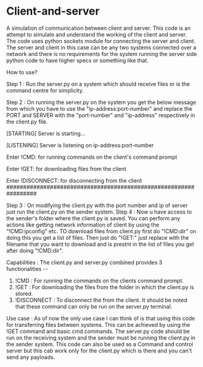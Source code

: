 # Client-and-server
A simulation of communication between client and server.
This code is an attempt to simulate and understand the working of the client and server. The code uses python sockets module for connecting the server and client. The server and client in this case can be any two systems connected over a network and there is no requirements for the system running the server side python code to have higher specs or something like that.

How to use?

Step 1 : Run the server.py on a system which should receive files or is the command centre for simplicity.

Step 2 : On running the server.py on the system you get the below message from which you have to use the "ip-address:port-number" and replace the PORT and SERVER with the "port-number" and "ip-address" respectively in the client.py file.

[STARTING] Server is starting...

[LISTENING] Server is listening on ip-address:port-number

Enter !CMD: for running commands on the client's command prompt

Enter !GET: for downloading files from the client

Enter !DISCONNECT: for disconnecting from the client
#################################################################

Step 3 : On modifying the client.py with the port number and ip of server just run the client.py on the sender system.
Step 4 : Now u have access to the sender's folder where the client.py is saved. You can perform any actions like getting network information of client by using the "!CMD:ipconfig" etc.
TO download files from client.py first do "!CMD:dir" on doing this you get a list of files. Then just do "!GET:<filename>" just replace <filename> with the filename that you want to download and is prestnt in the list of files you get after doing "!CMD:dir".

Capabilities :
The client.py and server.py combined provides 3 functionalities -- 
1. !CMD : For running the commands on the clients command prompt.
2. !GET : For downloading the files from the folder in which the client.py is stored.
3. !DISCONNECT : To disconnect the from the client.
It should be noted that these command can only be run on the server.py terminal.

Use case :
As of now the only use case I can think of is that using this code for transferring files between systems. This can be achieved by using the !GET command and basic cmd commands. The server.py code should be run on the receiving system and the sender must be running the client.py in the sender system. This code can also be used as a Command and control server but this cab work only for the client.py which is there and you can't send any payloads.
